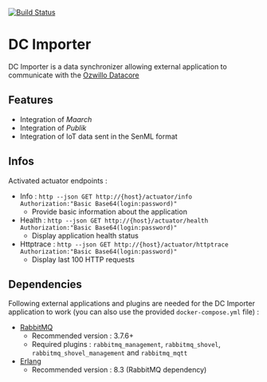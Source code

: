 [![Build Status](https://travis-ci.org/ozwillo/ozwillo-dc-importer.svg?branch=develop)](https://travis-ci.org/ozwillo/ozwillo-dc-importer)

# DC Importer

DC Importer is a data synchronizer allowing external application to communicate with the [Ozwillo Datacore](https://github.com/ozwillo/ozwillo-datacore)

## Features

* Integration of _Maarch_
* Integration of _Publik_
* Integration of IoT data sent in the SenML format

## Infos

Activated actuator endpoints : 

* Info : `http --json GET http://{host}/actuator/info Authorization:"Basic Base64(login:password)"`
  * Provide basic information about the application
* Health : `http --json GET http://{host}/actuator/health Authorization:"Basic Base64(login:password)"`
  * Display application health status
* Httptrace : `http --json GET http://{host}/actuator/httptrace Authorization:"Basic Base64(login:password)"`
  * Display last 100 HTTP requests

## Dependencies

Following external applications and plugins are needed for the DC Importer application to work (you can also use the provided `docker-compose.yml` file) : 

* [RabbitMQ](http://www.rabbitmq.com/)
  * Recommended version : 3.7.6+
  * Required plugins : `rabbitmq_management`, `rabbitmq_shovel`, `rabbitmq_shovel_management` and `rabbitmq_mqtt`
* [Erlang](http://www.erlang.org/downloads)
  * Recommended version : 8.3 (RabbitMQ dependency)
